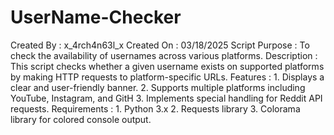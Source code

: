# UserName-Checker

Created By     : x_4rch4n63l_x
Created On     : 03/18/2025
Script Purpose : To check the availability of usernames across various platforms.
Description    : This script checks whether a given username exists on supported 
                 platforms by making HTTP requests to platform-specific URLs.
Features       : 
                 1. Displays a clear and user-friendly banner.
                 2. Supports multiple platforms including YouTube, Instagram, and GitH
                 3. Implements special handling for Reddit API requests.
Requirements   : 
                 1. Python 3.x
                 2. Requests library
                 3. Colorama library for colored console output.

